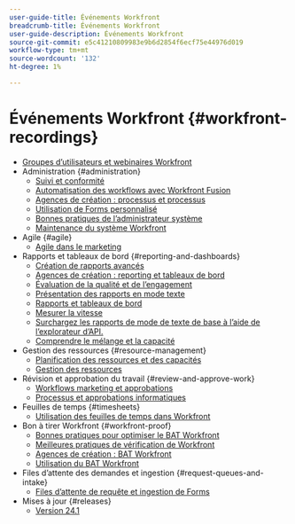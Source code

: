 ```yaml
---
user-guide-title: Événements Workfront
breadcrumb-title: Événements Workfront
user-guide-description: Événements Workfront
source-git-commit: e5c41210809983e9b6d2854f6ecf75e44976d019
workflow-type: tm+mt
source-wordcount: '132'
ht-degree: 1%

---
```



# Événements Workfront {#workfront-recordings}

+ [Groupes d’utilisateurs et webinaires Workfront](overview.md)
+ Administration {#administration}
   + [Suivi et conformité](user-groups/audit-trails-and-compliance.md)
   + [Automatisation des workflows avec Workfront Fusion](user-groups/automating-workflows-with-workfront-fusion.md)
   + [Agences de création : processus et processus](user-groups/creative-agencies-workflows-and-process.md)
   + [Utilisation de Forms personnalisé](user-groups/leveraging-custom-forms.md)
   + [Bonnes pratiques de l’administrateur système](user-groups/system-admin-best-practices.md)
   + [Maintenance du système Workfront](user-groups/workfront-system-maintenance.md)
+ Agile {#agile}
   + [Agile dans le marketing](user-groups/agile-in-marketing.md)
+ Rapports et tableaux de bord {#reporting-and-dashboards}
   + [Création de rapports avancés](user-groups/advanced-reporting.md)
   + [Agences de création : reporting et tableaux de bord](user-groups/creative-agencies-reporting-and-dashboards.md)
   + [Évaluation de la qualité et de l’engagement](webinars/gauging-quality-and-engagement.md)
   + [Présentation des rapports en mode texte](webinars/introduction-to-text-mode-reporting.md)
   + [Rapports et tableaux de bord](user-groups/reporting-and-dashboards.md)
   + [Mesurer la vitesse](webinars/measuring-velocity.md)
   + [Surchargez les rapports de mode de texte de base à l’aide de l’explorateur d’API.](webinars/supercharge-basic-text-mode-reporting-using-the-api-explorer.md)
   + [Comprendre le mélange et la capacité](webinars/understanding-mix-and-capacity.md)
+ Gestion des ressources {#resource-management}
   + [Planification des ressources et des capacités](user-groups/resource-and-capacity-planning.md)
   + [Gestion des ressources](user-groups/resource-management.md)
+ Révision et approbation du travail {#review-and-approve-work}
   + [Workflows marketing et approbations](user-groups/marketing-workflows-and-approvals.md)
   + [Processus et approbations informatiques](user-groups/it-workflows-and-approvals.md)
+ Feuilles de temps {#timesheets}
   + [Utilisation des feuilles de temps dans Workfront](user-groups/utilizing-timesheets-in-workfront.md)
+ Bon à tirer Workfront {#workfront-proof}
   + [Bonnes pratiques pour optimiser le BAT Workfront](webinars/best-practices-to-maximize-workfront-proof.md)
   + [Meilleures pratiques de vérification de Workfront](webinars/follow-up-to-workfront-proof-best-practices.md)
   + [Agences de création : BAT Workfront](user-groups/creative-agencies-workfront-proof.md)
   + [Utilisation du BAT Workfront](user-groups/leveraging-workfront-proof.md)
+ Files d’attente des demandes et ingestion {#request-queues-and-intake}
   + [Files d’attente de requête et ingestion de Forms](user-groups/request-queues-and-intake-forms.md)
+ Mises à jour {#releases}
   + [Version 24.1](webinars/24-1-release-webinar.md)
